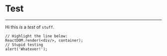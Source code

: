 # Test

---

Hi this _is_ a *test* of `stuff`.

```js{2,2}
// Highlight the line below:
ReactDOM.render(<div/>, container);
// Stupid testing
alert('Whatever!');
```